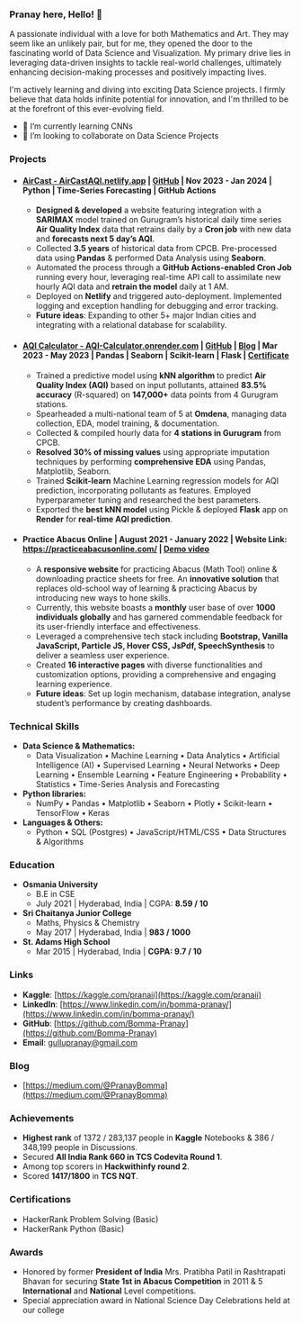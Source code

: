 ### Pranay here, Hello! 👋

<!--
**Bomma-Pranay/Bomma-Pranay** is a ✨ _special_ ✨ repository because its `README.md` (this file) appears on your GitHub profile.
Here are some ideas to get you started:
-->
A passionate individual with a love for both Mathematics and Art. They may seem like an unlikely pair, but for me, they opened the door to the fascinating world of Data Science and Visualization. My primary drive lies in leveraging data-driven insights to tackle real-world challenges, ultimately enhancing decision-making processes and positively impacting lives.

I'm actively learning and diving into exciting Data Science projects. I firmly believe that data holds infinite potential for innovation, and I'm thrilled to be at the forefront of this ever-evolving field.

<!--- 🔭 I’m currently working on NLP-->
- 🌱 I’m currently learning CNNs 
- 👯 I’m looking to collaborate on Data Science Projects

<!-- ### Connect with me: -->

<!-- [<img align="left"  width="32px" src="https://cdn.jsdelivr.net/npm/simple-icons@v3/icons/linkedin.svg" />][linkedin] -->
<!-- [<img align="left"  width="32px" src="https://cdn.jsdelivr.net/npm/simple-icons@3.13.0/icons/kaggle.svg" />][kaggle] -->
<!-- [<img align="left"  width="32px" src="https://cdn.jsdelivr.net/npm/simple-icons@3.13.0/icons/twitter.svg" />][twitter] -->
<!-- [<img align="left"  width="32px" src="https://cdn.jsdelivr.net/npm/simple-icons@v3/icons/youtube.svg" />][youtube] -->

### Projects

- #### [AirCast - AirCastAQI.netlify.app](https://aircastaqi.netlify.app/) | [GitHub](https://github.com/Bomma-Pranay/Analysing-Air-Quality-Index-using-Machine-Learning/tree/model_new/ipynotebooks/Forecasting_time_series) | Nov 2023 - Jan 2024 | Python | Time-Series Forecasting | GitHub Actions
  - **Designed & developed** a website featuring integration with a **SARIMAX** model trained on Gurugram’s historical daily time series **Air Quality Index** data that retrains daily by a **Cron job** with new data and **forecasts next 5 day’s AQI**.
  - Collected **3.5 years** of historical data from CPCB. Pre-processed data using **Pandas** & performed Data Analysis using **Seaborn**.
  - Automated the process through a **GitHub Actions-enabled Cron Job** running every hour, leveraging real-time API call to assimilate new hourly AQI data and **retrain the model** daily at 1 AM.
  - Deployed on **Netlify** and triggered auto-deployment. Implemented logging and exception handling for debugging and error tracking.
  - **Future ideas**: Expanding to other 5+ major Indian cities and integrating with a relational database for scalability.

- #### [AQI Calculator - AQI-Calculator.onrender.com](https://aqi-calculator.onrender.com) | [GitHub](https://github.com/Bomma-Pranay/Analysing-Air-Quality-Index-using-Machine-Learning/tree/model_new/ipynotebooks/MachineLearning_AQI_calculator) | [Blog](https://medium.com/@PranayBomma/the-story-of-my-first-ml-project-4fc111a7f8d3) | Mar 2023 - May 2023 | Pandas | Seaborn | Scikit-learn | Flask | [Certificate](https://drive.google.com/file/d/1E2_IPkS2Cnd3KNDSc8c2vLJKItajdU6s/view?usp=sharing)
  - Trained a predictive model using **kNN algorithm** to predict **Air Quality Index (AQI)** based on input pollutants, attained **83.5% accuracy** (R-squared) on **147,000+** data points from 4 Gurugram stations.
  - Spearheaded a multi-national team of 5 at **Omdena**, managing data collection, EDA, model training, & documentation.
  - Collected & compiled hourly data for **4 stations in Gurugram** from CPCB.
  - **Resolved 30% of missing values** using appropriate imputation techniques by performing **comprehensive EDA** using Pandas, Matplotlib, Seaborn.
  - Trained **Scikit-learn** Machine Learning regression models for AQI prediction, incorporating pollutants as features. Employed hyperparameter tuning and researched the best parameters.
  - Exported the **best kNN model** using Pickle & deployed **Flask** app on **Render** for **real-time AQI prediction**.

- #### Practice Abacus Online | August 2021 - January 2022 | Website Link: https://practiceabacusonline.com/ | [Demo video](https://www.youtube.com/watch?v=imP996gsjnM)
  - A **responsive website** for practicing Abacus (Math Tool) online & downloading practice sheets for free. An **innovative solution** that replaces old-school way of learning & practicing Abacus by introducing new ways to hone skills.
  - Currently, this website boasts a **monthly** user base of over **1000 individuals globally** and has garnered commendable feedback for its user-friendly interface and effectiveness.
  - Leveraged a comprehensive tech stack including **Bootstrap, Vanilla JavaScript, Particle JS, Hover CSS, JsPdf, SpeechSynthesis** to deliver a seamless user experience.
  - Created **16 interactive pages** with diverse functionalities and customization options, providing a comprehensive and engaging learning experience.
  - **Future ideas**: Set up login mechanism, database integration, analyse student’s performance by creating dashboards.

### Technical Skills
- **Data Science & Mathematics:**
  - Data Visualization • Machine Learning • Data Analytics • Artificial Intelligence (AI) • Supervised Learning • Neural Networks • Deep Learning • Ensemble Learning • Feature Engineering • Probability • Statistics • Time-Series Analysis and Forecasting
- **Python libraries:**
  - NumPy • Pandas • Matplotlib • Seaborn • Plotly • Scikit-learn • TensorFlow • Keras 
- **Languages & Others:**
  - Python • SQL (Postgres) • JavaScript/HTML/CSS • Data Structures & Algorithms
  
### Education
- **Osmania University**
  - B.E in CSE
  - July 2021 | Hyderabad, India | CGPA: **8.59 / 10**
- **Sri Chaitanya Junior College**
  - Maths, Physics & Chemistry
  - May 2017 | Hyderabad, India | **983 / 1000**
- **St. Adams High School**
  - Mar 2015 | Hyderabad, India | **CGPA: 9.7 / 10**

### Links
- **Kaggle**: [https://kaggle.com/pranaii](https://kaggle.com/pranaii)
- **LinkedIn**: [https://www.linkedin.com/in/bomma-pranay/](https://www.linkedin.com/in/bomma-pranay/)
- **GitHub**: [https://github.com/Bomma-Pranay](https://github.com/Bomma-Pranay)
- **Email**: gullupranay@gmail.com

### Blog
- [https://medium.com/@PranayBomma](https://medium.com/@PranayBomma)

### Achievements                                                                                           
- **Highest rank** of 1372 / 283,137 people in **Kaggle** Notebooks & 386 / 348,199 people in Discussions.
- Secured **All India Rank 660 in TCS Codevita Round 1**.
- Among top scorers in **Hackwithinfy round 2**.
- Scored **1417/1800** in **TCS NQT**.

### Certifications
- HackerRank Problem Solving (Basic)
- HackerRank Python (Basic)

### Awards
- Honored by former **President of India** Mrs. Pratibha Patil in Rashtrapati Bhavan for securing **State 1st in Abacus Competition** in 2011 & 5 **International** and **National** Level competitions.
- Special appreciation award in National Science Day Celebrations held at our college

<!-- ### Languages and Tools:

<!-- [<img align="left"  width="32px" src="https://upload.wikimedia.org/wikipedia/commons/c/c3/Python-logo-notext.svg" />][python]-->
<!-- [<img align="left"  width="32px" src="https://cdn.jsdelivr.net/npm/simple-icons@3.4.0/icons/r.svg" />][r] -->
<!-- [<img align="left"  width="32px" src="https://upload.wikimedia.org/wikipedia/commons/3/38/Jupyter_logo.svg" />][jupyter]-->
<!-- [<img align="left"  width="90px" src="https://upload.wikimedia.org/wikipedia/commons/1/1a/NumPy_logo.svg" />][numpy]-->
<!-- [<img align="left"  width="90px" src="https://upload.wikimedia.org/wikipedia/commons/e/ed/Pandas_logo.svg" />][pandas]-->
<!-- [<img align="left"  width="68px" src="https://upload.wikimedia.org/wikipedia/commons/0/05/Scikit_learn_logo_small.svg" />][scikit]-->
<!-- [<img align="left"  width="32px" src="https://upload.wikimedia.org/wikipedia/commons/0/01/Created_with_Matplotlib-logo.svg" />][mpl]-->
<!-- [<img align="left"  width="32px" src="https://upload.wikimedia.org/wikipedia/commons/9/9a/Visual_Studio_Code_1.35_icon.svg" />][vscode]-->
<!-- [<img align="left"  width="32px" src="https://upload.wikimedia.org/wikipedia/commons/a/a1/PyCharm_Logo.svg" />][pycharm] -->
<!-- [<img align="left"  width="93px" src="https://upload.wikimedia.org/wikipedia/commons/d/d0/RStudio_logo_flat.svg" />][rstudio]-->

[linkedin]: https://linkedin.com/in/bomma-pranay
[twitter]: https://twitter.com/Pranaii1
[kaggle]: https://www.kaggle.com/pranaii
[youtube]: https://www.youtube.com/channel/UCyBGFKqHd9j1tcqbqonTsqw
[python]: https://upload.wikimedia.org/wikipedia/commons/c/c3/Python-logo-notext.svg
[r]: https://cdn.jsdelivr.net/npm/simple-icons@3.4.0/icons/r.svg
[jupyter]: https://upload.wikimedia.org/wikipedia/commons/3/38/Jupyter_logo.svg
[mpl]:https://upload.wikimedia.org/wikipedia/commons/0/01/Created_with_Matplotlib-logo.svg
[numpy]:https://upload.wikimedia.org/wikipedia/commons/1/1a/NumPy_logo.svg
[pandas]: https://upload.wikimedia.org/wikipedia/commons/e/ed/Pandas_logo.svg
[vscode]: https://upload.wikimedia.org/wikipedia/commons/9/9a/Visual_Studio_Code_1.35_icon.svg
[pycharm]: https://upload.wikimedia.org/wikipedia/commons/a/a1/PyCharm_Logo.svg
[rstudio]: https://upload.wikimedia.org/wikipedia/commons/d/d0/RStudio_logo_flat.svg
[scikit]: https://upload.wikimedia.org/wikipedia/commons/0/05/Scikit_learn_logo_small.svg
